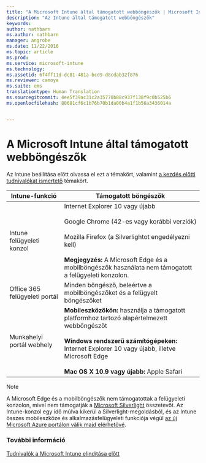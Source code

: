 ```yaml
---
title: "A Microsoft Intune által támogatott webböngészők | Microsoft Intune"
description: "Az Intune által támogatott webböngészők"
keywords: 
author: nathbarn
ms.author: nathbarn
manager: angrobe
ms.date: 11/22/2016
ms.topic: article
ms.prod: 
ms.service: microsoft-intune
ms.technology: 
ms.assetid: 6f4ff11d-dc81-481a-bcd9-d8cdab32f876
ms.reviewer: camoya
ms.suite: ems
translationtype: Human Translation
ms.sourcegitcommit: 4ee5f39ac31c2a35770b88c937f138f9c0b525b6
ms.openlocfilehash: 80681cf6c1b76b70b1da00b4a1f1b56a3436014a


---
```


# <a name="microsoft-intune-supported-web-browsers"></a>A Microsoft Intune által támogatott webböngészők

Az Intune beállítása előtt olvassa el ezt a témakört, valamint [a kezdés előtti tudnivalókat ismertető](what-to-know-before-you-start-microsoft-intune.md) témakört.

|Intune-funkció |Támogatott böngészők|
|---------|---------|
|Intune felügyeleti konzol     |  Internet Explorer 10 vagy újabb<br /><br />Google Chrome (42-es vagy korábbi verziók)<br /><br />Mozilla Firefox (a Silverlightot engedélyezni kell)<br /><br />**Megjegyzés:** A Microsoft Edge és a mobilböngészők használata nem támogatott a felügyeleti konzolon.                      
|Office 365 felügyeleti portál     |Minden böngésző, beleértve a mobilböngészőket és a felügyelt böngészőket  |
|Munkahelyi portál webhely     |**Mobileszközökön:** használja a támogatott platformhoz tartozó alapértelmezett webböngészőt   <br /><br />**Windows rendszerű számítógépeken:** Internet Explorer 10 vagy újabb, illetve Microsoft Edge<br /><br />**Mac OS X 10.9 vagy újabb:** Apple Safari    |

> [!Note]
> A Microsoft Edge és a mobilböngészők nem támogatottak a felügyeleti konzolon, mivel nem támogatják a [Microsoft Silverlight](https://msdn.microsoft.com/en-us/library/cc838158(v=vs.95).aspx) összetevőt. Az Intune-konzol egy idő múlva kikerül a Silverlight-megoldásból, és az Intune összes mobileszköze és alkalmazásfelügyeleti funkciója végül [az új Microsoft Azure portálon válik majd elérhetővé](https://blogs.technet.microsoft.com/enterprisemobility/2015/11/17/enhancing-managed-mobile-productivity/).

### <a name="see-also"></a>További információ
[Tudnivalók a Microsoft Intune elindítása előtt](what-to-know-before-you-start-microsoft-intune.md)



<!--HONumber=Nov16_HO4-->


